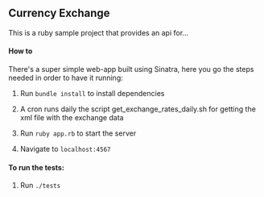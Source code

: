 ## Currency Exchange
This is a ruby sample project that provides an api for... 


#### How to
There's a super simple web-app built using Sinatra, here you go the steps needed in order to have it running:

1. Run `bundle install` to install dependencies

2. A cron runs daily the script get_exchange_rates_daily.sh for getting the xml file with the exchange data

3. Run `ruby app.rb` to start the server

4. Navigate to `localhost:4567`

#### To run the tests:
1. Run `./tests`
